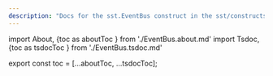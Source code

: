 ```yaml
---
description: "Docs for the sst.EventBus construct in the sst/constructs package"
---
```


import About, {toc as aboutToc } from './EventBus.about.md'
import Tsdoc, {toc as tsdocToc } from './EventBus.tsdoc.md'

<About />
<Tsdoc />

export const toc = [...aboutToc, ...tsdocToc];
